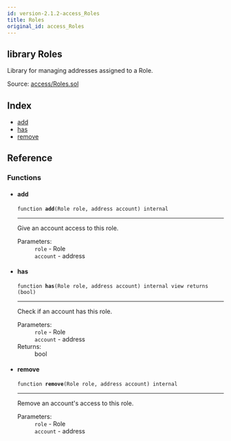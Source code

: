 ```yaml
---
id: version-2.1.2-access_Roles
title: Roles
original_id: access_Roles
---
```


<div class="contract-doc"><div class="contract"><h2 class="contract-header"><span class="contract-kind">library</span> Roles</h2><p class="description">Library for managing addresses assigned to a Role.</p><div class="source">Source: <a href="https://github.com/OpenZeppelin/zeppelin-solidity/blob/v2.1.2/contracts/access/Roles.sol" target="_blank">access/Roles.sol</a></div></div><div class="index"><h2>Index</h2><ul><li><a href="access_Roles.html#add">add</a></li><li><a href="access_Roles.html#has">has</a></li><li><a href="access_Roles.html#remove">remove</a></li></ul></div><div class="reference"><h2>Reference</h2><div class="functions"><h3>Functions</h3><ul><li><div class="item function"><span id="add" class="anchor-marker"></span><h4 class="name">add</h4><div class="body"><code class="signature">function <strong>add</strong><span>(Role role, address account) </span><span>internal </span></code><hr/><div class="description"><p>Give an account access to this role.</p></div><dl><dt><span class="label-parameters">Parameters:</span></dt><dd><div><code>role</code> - Role</div><div><code>account</code> - address</div></dd></dl></div></div></li><li><div class="item function"><span id="has" class="anchor-marker"></span><h4 class="name">has</h4><div class="body"><code class="signature">function <strong>has</strong><span>(Role role, address account) </span><span>internal </span><span>view </span><span>returns  (bool) </span></code><hr/><div class="description"><p>Check if an account has this role.</p></div><dl><dt><span class="label-parameters">Parameters:</span></dt><dd><div><code>role</code> - Role</div><div><code>account</code> - address</div></dd><dt><span class="label-return">Returns:</span></dt><dd>bool</dd></dl></div></div></li><li><div class="item function"><span id="remove" class="anchor-marker"></span><h4 class="name">remove</h4><div class="body"><code class="signature">function <strong>remove</strong><span>(Role role, address account) </span><span>internal </span></code><hr/><div class="description"><p>Remove an account&#x27;s access to this role.</p></div><dl><dt><span class="label-parameters">Parameters:</span></dt><dd><div><code>role</code> - Role</div><div><code>account</code> - address</div></dd></dl></div></div></li></ul></div></div></div>
